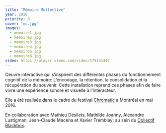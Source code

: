 ```yaml
---
title: "Mémoire Mollective"
year: 2016
priority: 0
cover: "mc.jpg"
images:
  - memoire1.jpg
  - memoire2.jpg
  - memoire3.jpg
  - memoire4.jpg
  - memoire5.jpg
  - memoire6.jpg
video: https://player.vimeo.com/video/175131447
---
```


Oeuvre interactive qui s’inspirent des différentes phases du fonctionnement cognitif de la mémoire: L’encodage, la rétention, la consolidation et la récupération du souvenir. Cette installation reprend ces phases afin de faire vivre une expérience sonore et visuelle à l'interacteur.

Elle a été réalisée dans le cadre du festival [Chromatic](http://chromatic.ca/) à Montréal en mai 2016.

En collaboration avec Mathieu Désilets, Mathilde Joanny, Alexandre Lustigman, Jean-Claude Macena et Xavier Tremblay; au sein du [Collectif Blackbox](http://collectifblackbox.com/).
